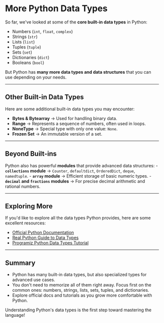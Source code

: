 # More Python Data Types

So far, we've looked at some of the **core built-in data types** in
Python: 

- Numbers (`int`, `float`, `complex`) 
- Strings (`str`) 
- Lists (`list`) 
- Tuples (`tuple`) 
- Sets (`set`)
- Dictionaries (`dict`)
- Booleans (`bool`)

But Python has **many more data types and data structures** that you can
use depending on your needs.

------------------------------------------------------------------------

## **Other Built-in Data Types**

Here are some additional built-in data types you may encounter:

-   **Bytes & Bytearray** → Used for handling binary data.
-   **Range** → Represents a sequence of numbers, often used in loops.
-   **NoneType** → Special type with only one value: `None`.
-   **Frozen Set** → An immutable version of a set.

------------------------------------------------------------------------

## **Beyond Built-ins**

Python also has powerful **modules** that provide advanced data
structures: - **`collections` module** → `Counter`, `defaultdict`,
`OrderedDict`, `deque`, `namedtuple`. - **`array` module** → Efficient
storage of basic numeric types. - **`decimal` and `fractions` modules**
→ For precise decimal arithmetic and rational numbers.

------------------------------------------------------------------------

## **Exploring More**

If you'd like to explore all the data types Python provides, here are
some excellent resources:

-   [Official Python
    Documentation](https://docs.python.org/3/library/stdtypes.html)
-   [Real Python Guide to Data
    Types](https://realpython.com/python-data-types/)
-   [Programiz Python Data Types
    Tutorial](https://www.programiz.com/python-programming/variables-datatypes)

------------------------------------------------------------------------

## **Summary**

-   Python has many built-in data types, but also specialized types for
    advanced use cases.
-   You don't need to memorize all of them right away. Focus first on
    the common ones: numbers, strings, lists, sets, tuples, and
    dictionaries.
-   Explore official docs and tutorials as you grow more comfortable
    with Python.

Understanding Python's data types is the first step toward mastering the
language!
